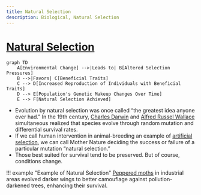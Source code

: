 ```yaml
---
title: Natural Selection
description: Biological, Natural Selection
---
```


# [Natural Selection](https://en.wikipedia.org/wiki/Natural_selection)

```mermaid
graph TD
    A[Environmental Change] -->|Leads to| B[Altered Selection Pressures]
    B -->|Favors| C[Beneficial Traits]
    C --> D[Increased Reproduction of Individuals with Beneficial Traits]
    D --> E[Population's Genetic Makeup Changes Over Time]
    E --> F[Natural Selection Achieved]
```

- Evolution by natural selection was once called “the greatest idea anyone ever had.” In the 19th century, [Charles Darwin](https://en.wikipedia.org/wiki/Charles_Darwin) and [Alfred Russel Wallace](https://en.wikipedia.org/wiki/Alfred_Russel_Wallace) simultaneous realized that species evolve through random mutation and differential survival rates. 
- If we call human intervention in animal-breeding an example of [artificial selection](https://en.wikipedia.org/wiki/Selective_breeding), we can call Mother Nature deciding the success or failure of a particular mutation “natural selection.” 
- Those best suited for survival tend to be preserved. But of course, conditions change.

!!! example "Example of Natural Selection"
    [Peppered moths](https://askabiologist.asu.edu/peppered-moths-game/natural-selection.html) in industrial areas evolved darker wings to better camouflage against pollution-darkened trees, enhancing their survival.